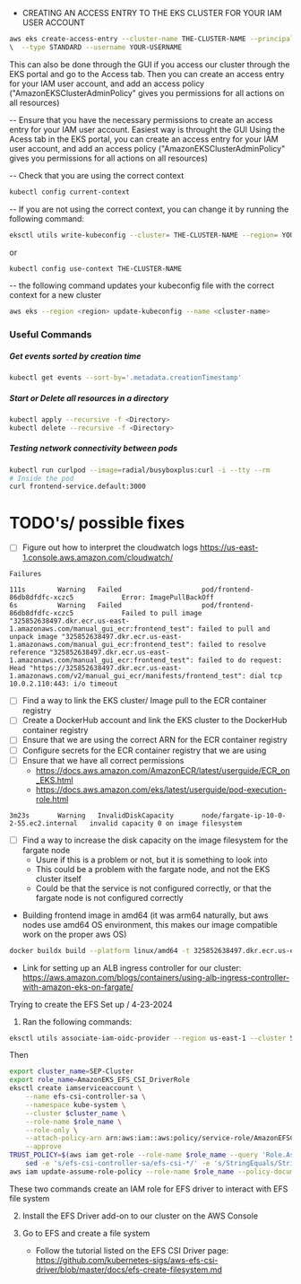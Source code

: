 

- CREATING AN ACCESS ENTRY TO THE EKS CLUSTER FOR YOUR IAM USER ACCOUNT
```bash
aws eks create-access-entry --cluster-name THE-CLUSTER-NAME --principal-arn arn:aws:iam::YOUR-ID-NUMBER:user/YOUR-USERNAME
\  --type STANDARD --username YOUR-USERNAME
```
This can also be done through the GUI if you access our cluster through the EKS portal and go to the Access tab.
Then you can create an access entry for your IAM user account, and add an access policy
("AmazonEKSClusterAdminPolicy" gives you permissions for all actions on all resources)

-- Ensure that you have the necessary permissions to create an access entry for your IAM user account. Easiest way is throught the GUI
Using the Acess tab in the EKS portal, you can create an access entry for your IAM user account, and add an access policy
("AmazonEKSClusterAdminPolicy" gives you permissions for all actions on all resources)

-- Check that you are using the correct context

```bash
kubectl config current-context
```

-- If you are not using the correct context, you can change it by running the following command:

```bash
eksctl utils write-kubeconfig --cluster= THE-CLUSTER-NAME --region= YOUR-REGION
```
or
```bash
kubectl config use-context THE-CLUSTER-NAME
```

-- the following command updates your kubeconfig file with the correct context for a new cluster
```bash
aws eks --region <region> update-kubeconfig --name <cluster-name>
```


### Useful Commands

##### Get events sorted by creation time
```bash
kubectl get events --sort-by='.metadata.creationTimestamp'
```
##### Start or Delete all resources in a directory
```bash
kubectl apply --recursive -f <Directory>
kubectl delete --recursive -f <Directory>
```

##### Testing network connectivity between pods
```bash
kubectl run curlpod --image=radial/busyboxplus:curl -i --tty --rm
# Inside the pod
curl frontend-service.default:3000


```
# TODO's/ possible fixes

- [ ] Figure out how to interpret the cloudwatch logs https://us-east-1.console.aws.amazon.com/cloudwatch/

```text
Failures

111s        Warning   Failed                    pod/frontend-86db8dfdfc-xczc5            Error: ImagePullBackOff
6s          Warning   Failed                    pod/frontend-86db8dfdfc-xczc5            Failed to pull image "325852638497.dkr.ecr.us-east-1.amazonaws.com/manual_gui_ecr:frontend_test": failed to pull and unpack image "325852638497.dkr.ecr.us-east-1.amazonaws.com/manual_gui_ecr:frontend_test": failed to resolve reference "325852638497.dkr.ecr.us-east-1.amazonaws.com/manual_gui_ecr:frontend_test": failed to do request: Head "https://325852638497.dkr.ecr.us-east-1.amazonaws.com/v2/manual_gui_ecr/manifests/frontend_test": dial tcp 10.0.2.110:443: i/o timeout
```
- [ ] Find a way to link the EKS cluster/ Image pull to the ECR container registry
- [ ] Create a DockerHub account and link the EKS cluster to the DockerHub container registry
- [ ] Ensure that we are using the correct ARN for the ECR container registry
- [ ] Configure secrets for the ECR container registry that we are using
- [ ] Ensure that we have all correct permissions
  - https://docs.aws.amazon.com/AmazonECR/latest/userguide/ECR_on_EKS.html
  - https://docs.aws.amazon.com/eks/latest/userguide/pod-execution-role.html

```text
3m23s       Warning   InvalidDiskCapacity       node/fargate-ip-10-0-2-55.ec2.internal   invalid capacity 0 on image filesystem

```


- [ ] Find a way to increase the disk capacity on the image filesystem for the fargate node
  - Usure if this is a problem or not, but it is something to look into
  - This could be a problem with the fargate node, and not the EKS cluster itself
  - Could be that the service is not configured correctly, or that the fargate node is not configured correctly





- Building frontend image in amd64 (it was arm64 naturally, but aws nodes use amd64 OS environment, this makes our image compatible work on the proper aws OS)
```bash
docker buildx build --platform linux/amd64 -t 325852638497.dkr.ecr.us-east-1.amazonaws.com/manual_gui_ecr:frontend_test --file Dockerfile_frontend_aws --push .
```

- Link for setting up an ALB ingress controller for our cluster: https://aws.amazon.com/blogs/containers/using-alb-ingress-controller-with-amazon-eks-on-fargate/



Trying to create the EFS Set up / 4-23-2024

1. Ran the following commands:

```bash
eksctl utils associate-iam-oidc-provider --region us-east-1 --cluster SEP-Cluster --approve
```
Then

```bash
export cluster_name=SEP-Cluster
export role_name=AmazonEKS_EFS_CSI_DriverRole
eksctl create iamserviceaccount \
    --name efs-csi-controller-sa \
    --namespace kube-system \
    --cluster $cluster_name \
    --role-name $role_name \
    --role-only \
    --attach-policy-arn arn:aws:iam::aws:policy/service-role/AmazonEFSCSIDriverPolicy \
    --approve
TRUST_POLICY=$(aws iam get-role --role-name $role_name --query 'Role.AssumeRolePolicyDocument' | \
    sed -e 's/efs-csi-controller-sa/efs-csi-*/' -e 's/StringEquals/StringLike/')
aws iam update-assume-role-policy --role-name $role_name --policy-document "$TRUST_POLICY"
```
These two commands create an IAM role for EFS driver to interact with EFS file system

2. Install the EFS Driver add-on to our cluster on the AWS Console

3. Go to EFS and create a file system
   - Follow the tutorial listed on the EFS CSI Driver page:
     https://github.com/kubernetes-sigs/aws-efs-csi-driver/blob/master/docs/efs-create-filesystem.md
